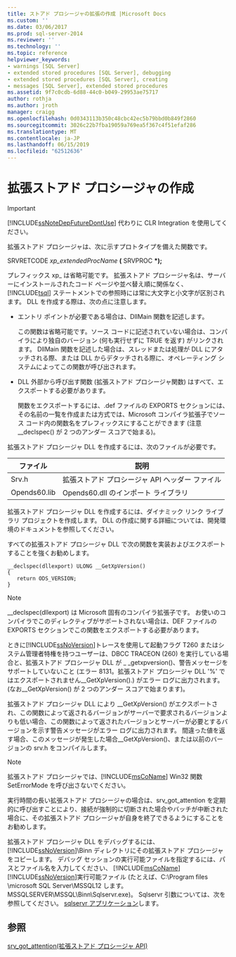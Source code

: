 ```yaml
---
title: ストアド プロシージャの拡張の作成 |Microsoft Docs
ms.custom: ''
ms.date: 03/06/2017
ms.prod: sql-server-2014
ms.reviewer: ''
ms.technology: ''
ms.topic: reference
helpviewer_keywords:
- warnings [SQL Server]
- extended stored procedures [SQL Server], debugging
- extended stored procedures [SQL Server], creating
- messages [SQL Server], extended stored procedures
ms.assetid: 9f7c0cdb-6d88-44c0-b049-29953ae75717
author: rothja
ms.author: jroth
manager: craigg
ms.openlocfilehash: 0d0343113b350c48cbc42ec5b79bbd0b849f2860
ms.sourcegitcommit: 3026c22b7fba19059a769ea5f367c4f51efaf286
ms.translationtype: MT
ms.contentlocale: ja-JP
ms.lasthandoff: 06/15/2019
ms.locfileid: "62512636"
---
```

# <a name="creating-extended-stored-procedures"></a>拡張ストアド プロシージャの作成
    
> [!IMPORTANT]  
>  [!INCLUDE[ssNoteDepFutureDontUse](../../includes/ssnotedepfuturedontuse-md.md)] 代わりに CLR Integration を使用してください。  
  
 拡張ストアド プロシージャは、次に示すプロトタイプを備えた関数です。  
  
 SRVRETCODE *xp_extendedProcName* **(** SRVPROC **\*);**  
  
 プレフィックス xp_ は省略可能です。 拡張ストアド プロシージャ名は、サーバーにインストールされたコード ページや並べ替え順に関係なく、[!INCLUDE[tsql](../../includes/tsql-md.md)] ステートメントでの参照時には常に大文字と小文字が区別されます。 DLL を作成する際は、次の点に注意します。  
  
-   エントリ ポイントが必要である場合は、DllMain 関数を記述します。  
  
     この関数は省略可能です。ソース コードに記述されていない場合は、コンパイラにより独自のバージョン (何も実行せずに TRUE を返す) がリンクされます。 DllMain 関数を記述した場合は、スレッドまたは処理が DLL にアタッチされる際、または DLL からデタッチされる際に、オペレーティング システムによってこの関数が呼び出されます。  
  
-   DLL 外部から呼び出す関数 (拡張ストアド プロシージャ関数) はすべて、エクスポートする必要があります。  
  
     関数をエクスポートするには、.def ファイルの EXPORTS セクションには、その名前の一覧を作成または方式では、Microsoft コンパイラ拡張子でソース コード内の関数名をプレフィックスにすることができます (注意\__declspec() が 2 つのアンダー スコアで始まる)。  
  
 拡張ストアド プロシージャ DLL を作成するには、次のファイルが必要です。  
  
|ファイル|説明|  
|----------|-----------------|  
|Srv.h|拡張ストアド プロシージャ API ヘッダー ファイル|  
|Opends60.lib|Opends60.dll のインポート ライブラリ|  
  
 拡張ストアド プロシージャ DLL を作成するには、ダイナミック リンク ライブラリ プロジェクトを作成します。 DLL の作成に関する詳細については、開発環境のドキュメントを参照してください。  
  
 すべての拡張ストアド プロシージャ DLL で次の関数を実装およびエクスポートすることを強くお勧めします。  
  
```  
__declspec(dllexport) ULONG __GetXpVersion()  
{  
   return ODS_VERSION;  
}  
```  
  
> [!NOTE]  
>  __declspec(dllexport) は Microsoft 固有のコンパイラ拡張子です。 お使いのコンパイラでこのディレクティブがサポートされない場合は、DEF ファイルの EXPORTS セクションでこの関数をエクスポートする必要があります。  
  
 ときに[!INCLUDE[ssNoVersion](../../includes/ssnoversion-md.md)]トレースを使用して起動フラグ T260 またはシステム管理者特権を持つユーザーは、DBCC TRACEON (260) を実行している場合と、拡張ストアド プロシージャ DLL が _ _getxpversion()、警告メッセージをサポートしていないこと (エラー 8131。拡張ストアド プロシージャ DLL '%' ではエクスポートされません\__GetXpVersion().) がエラー ログに出力されます。 (なお\__GetXpVersion() が 2 つのアンダー スコアで始まります)。  
  
 拡張ストアド プロシージャ DLL により __GetXpVersion() がエクスポートされ、この関数によって返されるバージョンがサーバーで要求されるバージョンよりも低い場合、この関数によって返されたバージョンとサーバーが必要とするバージョンを示す警告メッセージがエラー ログに出力されます。 間違った値を返す場合、このメッセージが発生した場合\__GetXpVersion()、または以前のバージョンの srv.h をコンパイルします。  
  
> [!NOTE]  
>  拡張ストアド プロシージャでは、[!INCLUDE[msCoName](../../includes/msconame-md.md)] Win32 関数 SetErrorMode を呼び出さないでください。  
  
 実行時間の長い拡張ストアド プロシージャの場合は、srv_got_attention を定期的に呼び出すことにより、接続が強制的に切断された場合やバッチが中断された場合に、その拡張ストアド プロシージャが自身を終了できるようにすることをお勧めします。  
  
 拡張ストアド プロシージャ DLL をデバッグするには、[!INCLUDE[ssNoVersion](../../includes/ssnoversion-md.md)]\Binn ディレクトリにその拡張ストアド プロシージャをコピーします。 デバッグ セッションの実行可能ファイルを指定するには、パスとファイル名を入力してください、 [!INCLUDE[msCoName](../../includes/msconame-md.md)] [!INCLUDE[ssNoVersion](../../includes/ssnoversion-md.md)]実行可能ファイル (たとえば、C:\Program files \microsoft SQL Server\MSSQL12 します。MSSQLSERVER\MSSQL\Binn\Sqlservr.exe)。 Sqlservr 引数については、次を参照してください。 [sqlservr アプリケーション](../../tools/sqlservr-application.md)します。  
  
## <a name="see-also"></a>参照  
 [srv_got_attention&#40;拡張ストアド プロシージャ API&#41;](../extended-stored-procedures-reference/srv-got-attention-extended-stored-procedure-api.md)  
  
  
